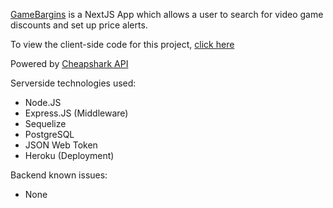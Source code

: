 [GameBargins](https://gamebargins.netlify.app/) is a NextJS App which allows a user to search for video game discounts and set up price alerts.

To view the client-side code for this project, [click here](https://github.com/plaetzaw/GameBargins-Client)

Powered by [Cheapshark API](https://apidocs.cheapshark.com/)

Serverside technologies used:

- Node.JS
- Express.JS (Middleware)
- Sequelize
- PostgreSQL
- JSON Web Token
- Heroku (Deployment)

Backend known issues:

- None
